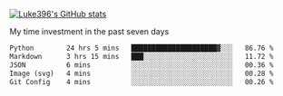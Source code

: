 [![Luke396's GitHub stats](https://github-readme-stats.vercel.app/api?username=luke396&show_icons=true&theme=synthwave&hide=stars)](https://github.com/anuraghazra/github-readme-stats)

My time investment in the past seven days

<!--START_SECTION:waka-->

```txt
Python        24 hrs 5 mins   █████████████████████▓░░░   86.76 %
Markdown      3 hrs 15 mins   ███░░░░░░░░░░░░░░░░░░░░░░   11.72 %
JSON          6 mins          ░░░░░░░░░░░░░░░░░░░░░░░░░   00.36 %
Image (svg)   4 mins          ░░░░░░░░░░░░░░░░░░░░░░░░░   00.28 %
Git Config    4 mins          ░░░░░░░░░░░░░░░░░░░░░░░░░   00.26 %
```

<!--END_SECTION:waka-->

<!--
**luke396/luke396** is a ✨ _special_ ✨ repository because its `README.md` (this file) appears on your GitHub profile.

Here are some ideas to get you started:

- 🔭 I’m currently working on ...
- 🌱 I’m currently learning ...
- 👯 I’m looking to collaborate on ...
- 🤔 I’m looking for help with ...
- 💬 Ask me about ...
- 📫 How to reach me: ...
- 😄 Pronouns: ...
- ⚡ Fun fact: ...
-->

